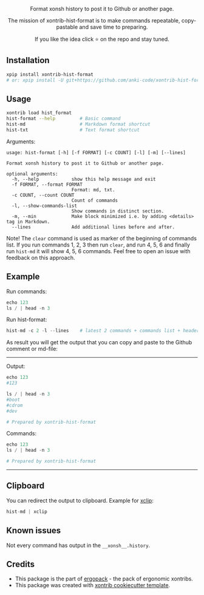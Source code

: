 <p align="center">
Format xonsh history to post it to Github or another page.
</p>

<p align="center">
The mission of xontrib-hist-format is to make commands repeatable, copy-pastable and save time to preparing.
</p>

<p align="center">  
If you like the idea click ⭐ on the repo and stay tuned.
</p>


## Installation

```bash
xpip install xontrib-hist-format
# or: xpip install -U git+https://github.com/anki-code/xontrib-hist-format
```

## Usage

```bash
xontrib load hist_format
hist-format --help         # Basic command
hist-md                    # Markdown format shortcut
hist-txt                   # Text format shortcut
```

Arguments:
```
usage: hist-format [-h] [-f FORMAT] [-c COUNT] [-l] [-m] [--lines]

Format xonsh history to post it to Github or another page.

optional arguments:
  -h, --help            show this help message and exit
  -f FORMAT, --format FORMAT
                        Format: md, txt.
  -c COUNT, --count COUNT
                        Count of commands
  -l, --show-commands-list
                        Show commands in distinct section.
  -m, --min             Make block minimized i.e. by adding <details> tag in Markdown.
  --lines               Add additional lines before and after.
```

Note! The `clear` command is used as marker of the beginning of commands list. If you run commands 1, 2, 3 
then run `clear`, and run 4, 5, 6 and finally run `hist-md` it will show 4, 5, 6 commands.
Feel free to open an issue with feedback on this approach.

## Example
Run commands:
```python
echo 123
ls / | head -n 3
```
Run hist-format:
```python
hist-md -c 2 -l --lines    # latest 2 commands + commands list + header and footer as line
```
As result you will get the output that you can copy and paste to the Github comment or md-file:

------------------------------------------------------------------------------------------------------------------

Output:

```python
echo 123
#123

ls / | head -n 3
#boot
#cdrom
#dev

# Prepared by xontrib-hist-format
```

Commands:

```python
echo 123
ls / | head -n 3

# Prepared by xontrib-hist-format
```

------------------------------------------------------------------------------------------------------------------

## Clipboard

You can redirect the output to clipboard. Example for [xclip](https://github.com/astrand/xclip):
```python
hist-md | xclip
```

## Known issues

Not every command has output in the `__xonsh__.history`.

## Credits

* This package is the part of [ergopack](https://github.com/anki-code/xontrib-ergopack) - the pack of ergonomic xontribs.
* This package was created with [xontrib cookiecutter template](https://github.com/xonsh/xontrib-cookiecutter).
